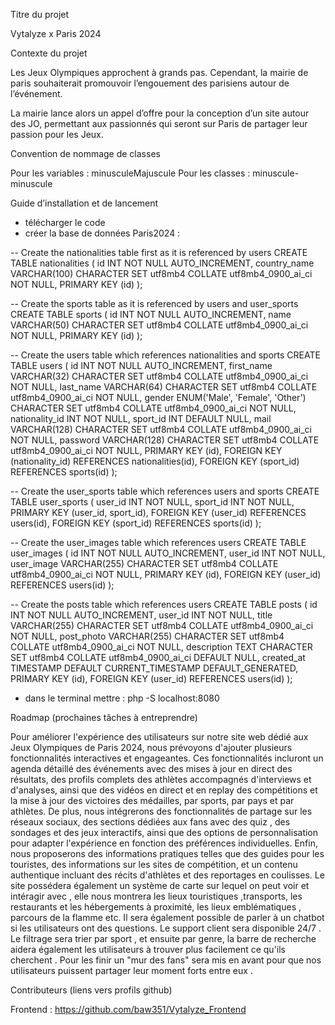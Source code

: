Titre du projet

  Vytalyze x Paris 2024

Contexte du projet

  Les Jeux Olympiques approchent à grands pas. Cependant, la mairie de paris souhaiterait promouvoir l’engouement des parisiens autour de l’événement.

  La mairie lance alors un appel d’offre pour la conception d’un site autour des JO, permettant aux passionnés qui seront sur Paris de partager leur passion pour les Jeux.

Convention de nommage de classes

  Pour les variables : minusculeMajuscule
  Pour les classes : minuscule-minuscule

Guide d’installation et de lancement

  - télécharger le code
  - créer la base de données Paris2024 :


-- Create the nationalities table first as it is referenced by users
CREATE TABLE nationalities (
    id INT NOT NULL AUTO_INCREMENT,
    country_name VARCHAR(100) CHARACTER SET utf8mb4 COLLATE utf8mb4_0900_ai_ci NOT NULL,
    PRIMARY KEY (id)
);

-- Create the sports table as it is referenced by users and user_sports
CREATE TABLE sports (
    id INT NOT NULL AUTO_INCREMENT,
    name VARCHAR(50) CHARACTER SET utf8mb4 COLLATE utf8mb4_0900_ai_ci NOT NULL,
    PRIMARY KEY (id)
);

-- Create the users table which references nationalities and sports
CREATE TABLE users (
    id INT NOT NULL AUTO_INCREMENT,
    first_name VARCHAR(32) CHARACTER SET utf8mb4 COLLATE utf8mb4_0900_ai_ci NOT NULL,
    last_name VARCHAR(64) CHARACTER SET utf8mb4 COLLATE utf8mb4_0900_ai_ci NOT NULL,
    gender ENUM('Male', 'Female', 'Other') CHARACTER SET utf8mb4 COLLATE utf8mb4_0900_ai_ci NOT NULL,
    nationality_id INT NOT NULL,
    sport_id INT DEFAULT NULL,
    mail VARCHAR(128) CHARACTER SET utf8mb4 COLLATE utf8mb4_0900_ai_ci NOT NULL,
    password VARCHAR(128) CHARACTER SET utf8mb4 COLLATE utf8mb4_0900_ai_ci NOT NULL,
    PRIMARY KEY (id),
    FOREIGN KEY (nationality_id) REFERENCES nationalities(id),
    FOREIGN KEY (sport_id) REFERENCES sports(id)
);

-- Create the user_sports table which references users and sports
CREATE TABLE user_sports (
    user_id INT NOT NULL,
    sport_id INT NOT NULL,
    PRIMARY KEY (user_id, sport_id),
    FOREIGN KEY (user_id) REFERENCES users(id),
    FOREIGN KEY (sport_id) REFERENCES sports(id)
);

-- Create the user_images table which references users
CREATE TABLE user_images (
    id INT NOT NULL AUTO_INCREMENT,
    user_id INT NOT NULL,
    user_image VARCHAR(255) CHARACTER SET utf8mb4 COLLATE utf8mb4_0900_ai_ci NOT NULL,
    PRIMARY KEY (id),
    FOREIGN KEY (user_id) REFERENCES users(id)
);

-- Create the posts table which references users
CREATE TABLE posts (
    id INT NOT NULL AUTO_INCREMENT,
    user_id INT NOT NULL,
    title VARCHAR(255) CHARACTER SET utf8mb4 COLLATE utf8mb4_0900_ai_ci NOT NULL,
    post_photo VARCHAR(255) CHARACTER SET utf8mb4 COLLATE utf8mb4_0900_ai_ci NOT NULL,
    description TEXT CHARACTER SET utf8mb4 COLLATE utf8mb4_0900_ai_ci DEFAULT NULL,
    created_at TIMESTAMP DEFAULT CURRENT_TIMESTAMP DEFAULT_GENERATED,
    PRIMARY KEY (id),
    FOREIGN KEY (user_id) REFERENCES users(id)
);



  - dans le terminal mettre : php -S localhost:8080

Roadmap (prochaines tâches à entreprendre)
  
  Pour améliorer l'expérience des utilisateurs sur notre site web dédié aux Jeux Olympiques de Paris 2024, nous prévoyons d'ajouter plusieurs fonctionnalités interactives et engageantes. Ces fonctionnalités incluront un agenda détaillé des événements avec des mises à jour en direct des résultats, des profils complets des athlètes accompagnés d'interviews et d'analyses, ainsi que des vidéos en direct et en replay des compétitions et la mise à jour des victoires des médailles, par sports, par pays et par athlètes. De plus, nous intégrerons des fonctionnalités de partage sur les réseaux sociaux, des sections dédiées aux fans avec des quiz , des sondages et des jeux interactifs, ainsi que des options de personnalisation pour adapter l'expérience en fonction des préférences individuelles. Enfin, nous proposerons des informations pratiques telles que des guides pour les touristes, des informations sur les sites de compétition, et un contenu authentique incluant des récits d'athlètes et des reportages en coulisses. Le site possédera également un système de carte sur lequel on peut voir et intéragir avec , elle nous montrera les lieux touristiques ,transports, les restaurants et les hébergements à proximité, les lieux emblématiques , parcours de la flamme etc. Il sera également possible de parler à un chatbot si les utilisateurs ont des questions. Le support client sera disponible 24/7 . Le filtrage sera trier par sport , et ensuite par genre, la barre de recherche aidera également les utilisateurs à trouver plus facilement ce qu'ils cherchent . Pour les finir un "mur des fans" sera mis en avant pour que nos utilisateurs puissent partager leur moment forts entre eux .

Contributeurs (liens vers profils github)

Frontend : https://github.com/baw351/Vytalyze_Frontend
